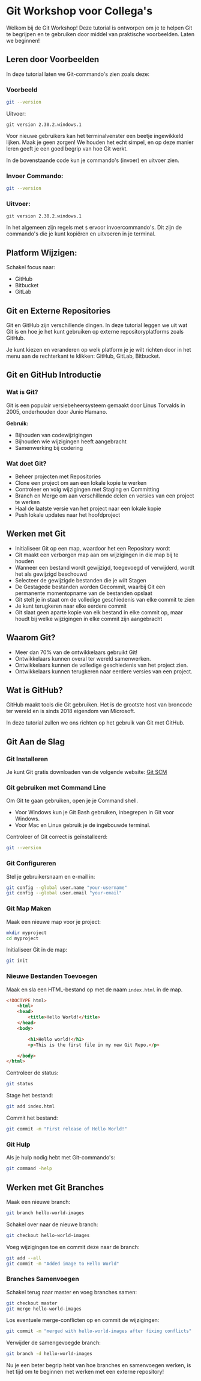 
# Git Workshop voor Collega's

Welkom bij de Git Workshop! Deze tutorial is ontworpen om je te helpen Git te begrijpen en te gebruiken door middel van praktische voorbeelden. Laten we beginnen!

## Leren door Voorbeelden

In deze tutorial laten we Git-commando's zien zoals deze:

### Voorbeeld

```sh
git --version
```

Uitvoer:
```
git version 2.30.2.windows.1
```

Voor nieuwe gebruikers kan het terminalvenster een beetje ingewikkeld lijken. Maak je geen zorgen! We houden het echt simpel, en op deze manier leren geeft je een goed begrip van hoe Git werkt.

In de bovenstaande code kun je commando's (invoer) en uitvoer zien.

### Invoer Commando:

```sh
git --version
```

### Uitvoer:

```
git version 2.30.2.windows.1
```

In het algemeen zijn regels met `$` ervoor invoercommando's. Dit zijn de commando's die je kunt kopiëren en uitvoeren in je terminal.

## Platform Wijzigen:

Schakel focus naar:
- GitHub
- Bitbucket
- GitLab

## Git en Externe Repositories

Git en GitHub zijn verschillende dingen. In deze tutorial leggen we uit wat Git is en hoe je het kunt gebruiken op externe repositoryplatforms zoals GitHub.

Je kunt kiezen en veranderen op welk platform je je wilt richten door in het menu aan de rechterkant te klikken: GitHub, GitLab, Bitbucket.

## Git en GitHub Introductie

### Wat is Git?

Git is een populair versiebeheersysteem gemaakt door Linus Torvalds in 2005, onderhouden door Junio Hamano.

**Gebruik:**
- Bijhouden van codewijzigingen
- Bijhouden wie wijzigingen heeft aangebracht
- Samenwerking bij codering

### Wat doet Git?

- Beheer projecten met Repositories
- Clone een project om aan een lokale kopie te werken
- Controleer en volg wijzigingen met Staging en Committing
- Branch en Merge om aan verschillende delen en versies van een project te werken
- Haal de laatste versie van het project naar een lokale kopie
- Push lokale updates naar het hoofdproject

## Werken met Git

- Initialiseer Git op een map, waardoor het een Repository wordt
- Git maakt een verborgen map aan om wijzigingen in die map bij te houden
- Wanneer een bestand wordt gewijzigd, toegevoegd of verwijderd, wordt het als gewijzigd beschouwd
- Selecteer de gewijzigde bestanden die je wilt Stagen
- De Gestagede bestanden worden Gecommit, waarbij Git een permanente momentopname van de bestanden opslaat
- Git stelt je in staat om de volledige geschiedenis van elke commit te zien
- Je kunt terugkeren naar elke eerdere commit
- Git slaat geen aparte kopie van elk bestand in elke commit op, maar houdt bij welke wijzigingen in elke commit zijn aangebracht

## Waarom Git?

- Meer dan 70% van de ontwikkelaars gebruikt Git!
- Ontwikkelaars kunnen overal ter wereld samenwerken.
- Ontwikkelaars kunnen de volledige geschiedenis van het project zien.
- Ontwikkelaars kunnen terugkeren naar eerdere versies van een project.

## Wat is GitHub?

GitHub maakt tools die Git gebruiken. Het is de grootste host van broncode ter wereld en is sinds 2018 eigendom van Microsoft.

In deze tutorial zullen we ons richten op het gebruik van Git met GitHub.

## Git Aan de Slag

### Git Installeren

Je kunt Git gratis downloaden van de volgende website: [Git SCM](https://www.git-scm.com/)

### Git gebruiken met Command Line

Om Git te gaan gebruiken, open je je Command shell.

- Voor Windows kun je Git Bash gebruiken, inbegrepen in Git voor Windows.
- Voor Mac en Linux gebruik je de ingebouwde terminal.

Controleer of Git correct is geïnstalleerd:

```sh
git --version
```

### Git Configureren

Stel je gebruikersnaam en e-mail in:

```sh
git config --global user.name "your-username"
git config --global user.email "your-email"
```

### Git Map Maken

Maak een nieuwe map voor je project:

```sh
mkdir myproject
cd myproject
```

Initialiseer Git in de map:

```sh
git init
```

### Nieuwe Bestanden Toevoegen

Maak en sla een HTML-bestand op met de naam `index.html` in de map.

```html
<!DOCTYPE html>
    <html>
    <head>
        <title>Hello World!</title>
    </head>
    <body>

        <h1>Hello world!</h1>
        <p>This is the first file in my new Git Repo.</p>

    </body>
</html>
```

Controleer de status:

```sh
git status
```

Stage het bestand:

```sh
git add index.html
```

Commit het bestand:

```sh
git commit -m "First release of Hello World!"
```

### Git Hulp

Als je hulp nodig hebt met Git-commando's:

```sh
git command -help
```

## Werken met Git Branches

Maak een nieuwe branch:

```sh
git branch hello-world-images
```

Schakel over naar de nieuwe branch:

```sh
git checkout hello-world-images
```

Voeg wijzigingen toe en commit deze naar de branch:

```sh
git add --all
git commit -m "Added image to Hello World"
```

### Branches Samenvoegen

Schakel terug naar master en voeg branches samen:

```sh
git checkout master
git merge hello-world-images
```

Los eventuele merge-conflicten op en commit de wijzigingen:

```sh
git commit -m "merged with hello-world-images after fixing conflicts"
```

Verwijder de samengevoegde branch:

```sh
git branch -d hello-world-images
```

Nu je een beter begrip hebt van hoe branches en samenvoegen werken, is het tijd om te beginnen met werken met een externe repository!
